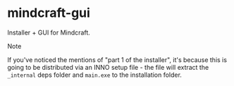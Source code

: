# mindcraft-gui
Installer + GUI for Mindcraft.

> [!NOTE]
> If you've noticed the mentions of "part 1 of the installer", it's because this is going to be distributed via an INNO setup file - the file will extract the `_internal` deps folder and `main.exe` to the installation folder.